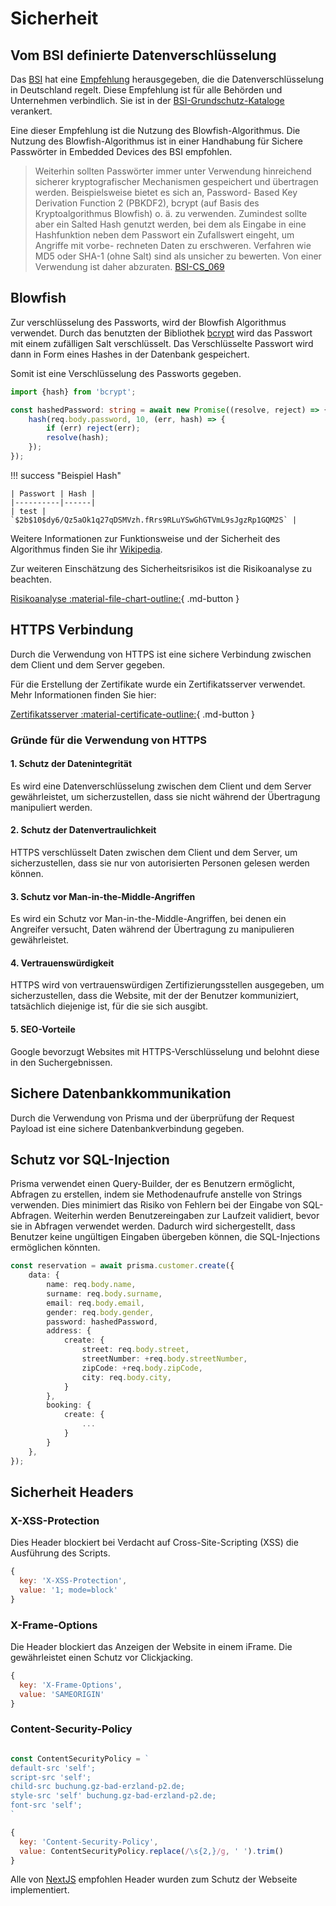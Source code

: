 # Sicherheit

## Vom BSI definierte Datenverschlüsselung

Das [BSI](https://www.bsi.bund.de) hat eine [Empfehlung](https://www.bsi.bund.de/SharedDocs/Downloads/DE/BSI/Publikationen/TechnischeRichtlinien/TR03116/BSI-TR-03116.pdf?__blob=publicationFile&v=1) herausgegeben, die die Datenverschlüsselung in Deutschland regelt. Diese Empfehlung ist für alle Behörden und Unternehmen verbindlich. Sie ist in der [BSI-Grundschutz-Kataloge](https://www.bsi.bund.de/DE/Themen/Grundschutz/GrundschutzKataloge/GrundschutzKataloge_node.html) verankert.

Eine dieser Empfehlung ist die Nutzung des Blowfish-Algorithmus. Die Nutzung des Blowfish-Algorithmus ist in einer Handhabung für Sichere Passwörter in Embedded Devices des BSI empfohlen.

> Weiterhin sollten Passwörter immer unter Verwendung hinreichend sicherer kryptografischer
Mechanismen gespeichert und übertragen werden. Beispielsweise bietet es sich an, Password-
Based Key Derivation Function 2 (PBKDF2), bcrypt (auf Basis des Kryptoalgorithmus Blowfish)
o. ä. zu verwenden. Zumindest sollte aber ein Salted Hash genutzt werden, bei dem als Eingabe
in eine Hashfunktion neben dem Passwort ein Zufallswert eingeht, um Angriffe mit vorbe-
rechneten Daten zu erschweren. Verfahren wie MD5 oder SHA-1 (ohne Salt) sind als unsicher
zu bewerten. Von einer Verwendung ist daher abzuraten.
> [BSI-CS_069](https://www.allianz-fuer-cybersicherheit.de/SharedDocs/Downloads/Webs/ACS/DE/BSI-CS/BSI-CS_069.pdf?__blob=publicationFile&v=1)


## Blowfish

Zur verschlüsselung des Passworts, wird der Blowfish Algorithmus verwendet. Durch das benutzten der Bibliothek [bcrypt](https://en.wikipedia.org/wiki/Bcrypt) wird das Passwort mit einem zufälligen Salt verschlüsselt. Das Verschlüsselte Passwort wird dann in Form eines Hashes in der Datenbank gespeichert.

Somit ist eine Verschlüsselung des Passworts gegeben.

```typescript
import {hash} from 'bcrypt';

const hashedPassword: string = await new Promise((resolve, reject) => {
    hash(req.body.password, 10, (err, hash) => {
        if (err) reject(err);
        resolve(hash);
    });
});
```

!!! success "Beispiel Hash"
    
    | Passwort | Hash |
    |----------|------|
    | test | `$2b$10$dy6/Qz5aOk1q27qDSMVzh.fRrs9RLuYSwGhGTVmL9sJgzRp1GQM2S` |


Weitere Informationen zur Funktionsweise und der Sicherheit des Algorithmus finden Sie ihr [Wikipedia](https://en.wikipedia.org/wiki/Blowfish_(cipher)).


Zur weiteren Einschätzung des Sicherheitsrisikos ist die Risikoanalyse zu beachten.

[Risikoanalyse :material-file-chart-outline:](00_Analyse.md#risikoanalyse){ .md-button }


## HTTPS Verbindung

Durch die Verwendung von HTTPS ist eine sichere Verbindung zwischen dem Client und dem Server gegeben.

Für die Erstellung der Zertifikate wurde ein Zertifikatsserver verwendet. Mehr Informationen finden Sie hier:

[Zertifikatsserver :material-certificate-outline:](../09_si-module/server/06_Zertifikatsserver.md#erstellen){ .md-button }

### Gründe für die Verwendung von HTTPS

#### 1. Schutz der Datenintegrität
Es wird eine Datenverschlüsselung zwischen dem Client und dem Server gewährleistet, um sicherzustellen, dass sie nicht während der Übertragung manipuliert werden.

#### 2. Schutz der Datenvertraulichkeit
HTTPS verschlüsselt Daten zwischen dem Client und dem Server, um sicherzustellen, dass sie nur von autorisierten Personen gelesen werden können.

#### 3. Schutz vor Man-in-the-Middle-Angriffen
Es wird ein Schutz vor Man-in-the-Middle-Angriffen, bei denen ein Angreifer versucht, Daten während der Übertragung zu manipulieren gewährleistet.

#### 4. Vertrauenswürdigkeit
HTTPS wird von vertrauenswürdigen Zertifizierungsstellen ausgegeben, um sicherzustellen, dass die Website, mit der der Benutzer kommuniziert, tatsächlich diejenige ist, für die sie sich ausgibt.

#### 5. SEO-Vorteile
Google bevorzugt Websites mit HTTPS-Verschlüsselung und belohnt diese in den Suchergebnissen.


## Sichere Datenbankkommunikation

Durch die Verwendung von Prisma und der überprüfung der Request Payload ist eine sichere Datenbankverbindung gegeben.

## Schutz vor SQL-Injection

Prisma verwendet einen Query-Builder, der es Benutzern ermöglicht, Abfragen zu erstellen, indem sie Methodenaufrufe anstelle von Strings verwenden. Dies minimiert das Risiko von Fehlern bei der Eingabe von SQL-Abfragen.
Weiterhin werden Benutzereingaben zur Laufzeit validiert, bevor sie in Abfragen verwendet werden. Dadurch wird sichergestellt, dass Benutzer keine ungültigen Eingaben übergeben können, die SQL-Injections ermöglichen könnten.

```ts
const reservation = await prisma.customer.create({
    data: {
        name: req.body.name,
        surname: req.body.surname,
        email: req.body.email,
        gender: req.body.gender,
        password: hashedPassword,
        address: {
            create: {
                street: req.body.street,
                streetNumber: +req.body.streetNumber,
                zipCode: +req.body.zipCode,
                city: req.body.city,
            }
        },
        booking: {
            create: {
                ...
            }
        }
    },
});
```

## Sicherheit Headers

### X-XSS-Protection

Dies Header blockiert bei Verdacht auf Cross-Site-Scripting (XSS) die Ausführung des Scripts.

```js
{
  key: 'X-XSS-Protection',
  value: '1; mode=block'
}

```

### X-Frame-Options

Die Header blockiert das Anzeigen der Website in einem iFrame. Die gewährleistet einen Schutz vor Clickjacking.

```js
{
  key: 'X-Frame-Options',
  value: 'SAMEORIGIN'
}
```

### Content-Security-Policy


```js

const ContentSecurityPolicy = `
default-src 'self';
script-src 'self';
child-src buchung.gz-bad-erzland-p2.de;
style-src 'self' buchung.gz-bad-erzland-p2.de;
font-src 'self';
`

{
  key: 'Content-Security-Policy',
  value: ContentSecurityPolicy.replace(/\s{2,}/g, ' ').trim()
}
```

Alle von [NextJS](https://nextjs.org/docs/advanced-features/security-headers) empfohlen Header wurden zum Schutz der Webseite implementiert.

[^1]: https://www.allianz-fuer-cybersicherheit.de/SharedDocs/Downloads/Webs/ACS/DE/BSI-CS/BSI-CS_069.pdf?__blob=publicationFile&v=1 (17.01.2023)
[^2]: https://www.bsi.bund.de/SharedDocs/Downloads/DE/BSI/Publikationen/TechnischeRichtlinien/TR03116/BSI-TR-03116.pdf?__blob=publicationFile&v=1 (16.01.2023)